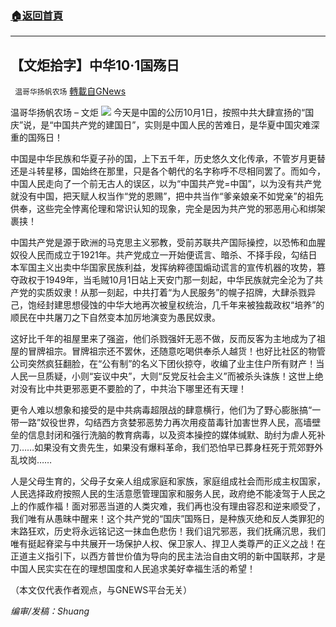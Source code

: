 ###  [:house:返回首頁](https://github.com/ourhimalayas/txt)
---


## 【文炬拾字】中华10·1国殇日
` 温哥华扬帆农场` [轉載自GNews](https://gnews.org/zh-hans/1565972/)

温哥华扬帆农场 – 文炬
![](https://assets.gnews.org/wp-content/uploads/2021/08/专栏图-scaled.jpg)
今天是中国的公历10月1日，按照中共大肆宣扬的“国庆”说，是“中国共产党的建国日”，实则是中国人民的苦难日，是华夏中国灾难深重的国殇日！

中国是中华民族和华夏子孙的国，上下五千年，历史悠久文化传承，不管岁月更替还是斗转星移，国始终在那里，只是各个朝代的名字称呼不尽相同罢了。而如今，中国人民走向了一个前无古人的误区，以为“中国共产党=中国”，以为没有共产党就没有中国，把天赋人权当作“党的恩赐”，把中共当作“爹亲娘亲不如党亲”的祖先供奉，这些完全悖离伦理和常识认知的现象，完全是因为共产党的邪恶用心和绑架裹挟！

中国共产党是源于欧洲的马克思主义邪教，受前苏联共产国际操控，以恐怖和血腥奴役人民而成立于1921年。共产党成立一开始便谎言、暗杀、不择手段，勾结日本军国主义出卖中华国家民族利益，发挥纳粹德国煽动谎言的宣传机器的攻势，篡夺政权于1949年，当毛贼10月1日站上天安门那一刻起，中华民族就完全沦为了共产党的实质奴隶！从那一刻起，中共打着“为人民服务”的幌子招牌，大肆杀戮异己，饱经封建思想侵蚀的中华大地再次被皇权统治，几千年来被独裁政权“培养”的顺民在中共屠刀之下自然变本加厉地演变为愚民奴隶。

这好比千年的祖屋里来了强盗，他们杀戮强奸无恶不做，反而反客为主地成为了祖屋的冒牌祖宗。冒牌祖宗还不罢休，还随意吃喝供奉杀人越货！也好比社区的物管公司突然疯狂翻脸，在“公有制”的名义下团伙掠夺，收编了业主住户所有财产！当人民一旦质疑，小则“妄议中央”，大则“反党反社会主义”而被杀头诛族！这世上绝对没有比中共更邪恶更不要脸的了，中共治下哪里还有天理！

更令人难以想象和接受的是中共病毒超限战的肆意横行，他们为了野心膨胀搞“一带一路”奴役世界，勾结西方贪婪邪恶势力再次用疫苗毒针加害世界人民，高墙壁垒的信息封闭和强行洗脑的教育病毒，以及资本操控的媒体缄默、助纣为虐人死补刀……如果没有文贵先生，如果没有爆料革命，我们恐怕早已葬身枉死于荒郊野外乱坟岗……

人是父母生育的，父母子女亲人组成家庭和家族，家庭组成社会而形成主权国家，人民选择政府按照人民的生活意愿管理国家和服务人民，政府绝不能凌驾于人民之上的作威作福！面对邪恶当道的人类灾难，我们再也没有理由容忍和逆来顺受了，我们唯有从愚昧中醒来！这个共产党的“国庆”国殇日，是种族灭绝和反人类罪犯的末路狂欢，历史将永远铭记这一抹血色悲伤！我们诅咒邪恶，我们抚痛沉思，我们唯有挺起脊梁与中共展开一场保护人权、保卫家人、捍卫人类尊严的正义之战！在正道主义指引下，以西方普世价值为导向的民主法治自由文明的新中国联邦，才是中国人民实实在在的理想国度和人民追求美好幸福生活的希望！

（本文仅代表作者观点，与GNEWS平台无关）

*编审/发稿：Shuang*
